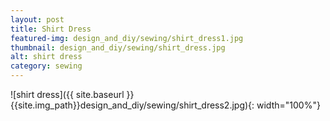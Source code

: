 ```yaml
---
layout: post
title: Shirt Dress
featured-img: design_and_diy/sewing/shirt_dress1.jpg
thumbnail: design_and_diy/sewing/shirt_dress.jpg
alt: shirt dress
category: sewing
---
```


![shirt dress]({{ site.baseurl }}{{site.img_path}}design_and_diy/sewing/shirt_dress2.jpg){: width="100%"}

